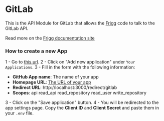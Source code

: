 # GitLab

This is the API Module for GitLab that allows the [Frigg](https://friggframework.org) code to talk to the GitLab API.

Read more on the [Frigg documentation site](https://docs.friggframework.org/api-modules/list/gitlab)

### How to create a new App

1 - Go to [this url](https://gitlab.com/-/user_settings/applications).
2 - Click on "Add new application" under `Your Applications`.
3 - Fill in the form with the following information:

-   **GitHub App name**: The name of your app
-   **Homepage URL**: [The URL of your app](https://lefthook.com/)
-   **Redirect URL**: http://localhost:3000/redirect/gitlab
-   **Scopes**: api read_api read_repository read_user write_repository

3 - Click on the "Save application" button.
4 - You will be redirected to the app settings page. Copy the **Client ID** and **Client Secret** and paste them in your `.env` file.
